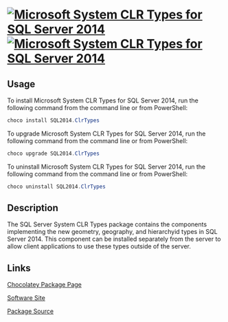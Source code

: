 ﻿#  [![Microsoft System CLR Types for SQL Server 2014](https://img.shields.io/chocolatey/v/SQL2014.ClrTypes.svg?label=Microsoft+System+CLR+Types+for+SQL+Server+2014)](https://chocolatey.org/packages/SQL2014.ClrTypes) [![Microsoft System CLR Types for SQL Server 2014](https://img.shields.io/chocolatey/dt/SQL2014.ClrTypes.svg)](https://chocolatey.org/packages/SQL2014.ClrTypes)

## Usage
To install Microsoft System CLR Types for SQL Server 2014, run the following command from the command line or from PowerShell:
```powershell
choco install SQL2014.ClrTypes
```

To upgrade Microsoft System CLR Types for SQL Server 2014, run the following command from the command line or from PowerShell:
```powershell
choco upgrade SQL2014.ClrTypes
```

To uninstall Microsoft System CLR Types for SQL Server 2014, run the following command from the command line or from PowerShell:
```powershell
choco uninstall SQL2014.ClrTypes
```

## Description
The SQL Server System CLR Types package contains the components implementing the new geometry, geography, and hierarchyid types in SQL Server 2014. This component can be installed separately from the server to allow client applications to use these types outside of the server.

## Links
[Chocolatey Package Page](https://chocolatey.org/packages/SQL2014.ClrTypes)

[Software Site](http://www.microsoft.com/en-ca/download/details.aspx?id=42295)

[Package Source](https://github.com/mkevenaar/chocolatey-packages/tree/master/manual/SQL2014.ClrTypes)

